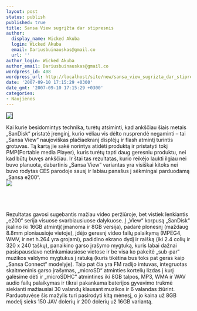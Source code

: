 ```yaml
---
layout: post
status: publish
published: true
title: Sansa View sugrįžta dar stipresnis
author:
  display_name: Wicked Akuba
  login: Wicked Akuba
  email: Dariusbuinauskas@gmail.co
  url: ''
author_login: Wicked Akuba
author_email: Dariusbuinauskas@gmail.co
wordpress_id: 408
wordpress_url: http://localhost/site/new/sansa_view_sugrizta_dar_stipresnis/
date: '2007-09-10 17:15:29 +0300'
date_gmt: '2007-09-10 17:15:29 +0300'
categories:
- Naujienos
---
```

<div class="imgright"><img src="http://www.ipix.lt/out.php/i240421_sansaviewwithcardhires.jpg" border="1"></div>
<p>Kai kurie besidomintys technika, turėtų atsiminti, kad ankščiau šiais metais „SanDisk“ pristatė įrenginį, kurio vėliau vis dėlto nusprendė negaminti – tai „Sansa View“ naujoviškas plačiaekranį displėjų ir flash atmintį turintis grotuvas. Tą kartą jie sakė norintys atidėti produktą ir pristatyti tokį PMP(Portable media Player), kuris turėtų tapti daug geresniu produktu, nei kad būtų buvęs ankščiau. Ir štai tas rezultatas, kurio reikėjo laukti ilgiau nei buvo planuota, dabartinis „Sansa View“ variantas yra visiškai kitoks nei buvo rodytas CES parodoje sausį ir labiau panašus į sėkmingai parduodamą „Sansa e200“.<br><img src="http://www.ipix.lt/out.php/i240415_sansaviewtriplewearbudshires.jpg"><br><br />
<br><br />
<br>Rezultatas gavosi sugebantis mažiau video peržiūroje, bet vistiek lenkiantis „e200“ serija visuose svarbiausiuose dalykuose. Į „View“ korpusą „SanDisk“ įkalino iki 16GB atmintį( įmanoma ir 8GB versija), padarė plonesnį (maždaug 8.8mm ploniausioje vietoje), įdėjo geresnį video failų palaikymą (MPEG4, WMV, ir net h.264 yra grojami), padidino ekrano dydį ir raišką (iki 2.4 colių ir 320 x 240 taškų), panaikino garso įrašymo mygtuką, kuris labai dažnai pasispausdavo netinkamiausiose vietose ir be visa ko pakeitė „sub-par“ muzikos valdymo mygtukus į  ratuką (kuris tikėtina bus toks pat geras kaip „Sansa Connect“ modelyje). Taip pat čia yra FM radijo imtuvas, integruotas skaitmeninis garso įrašymas, „microSD“ atminties kortelių lizdas į kurį galėsime dėti ir „microSDHC“ atmintines iki 8GB talpos, MP3, WMA ir WAV audio failų palaikymas ir tikrai pakankama baterijos gyvavimo trukmė siekianti mažiausiai 30 valandų klausant muzikos ir 6 valandas žiūrint. Parduotuvėse šis mažylis turi pasirodyti kitą mėnesį, o jo kaina už 8GB modelį sieks 150 JAV dolerių ir 200 dolerių už 16GB variantą.<br />
<br></p>
